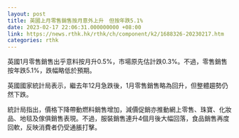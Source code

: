 ```yaml
---
layout: post
title: 英國上月零售銷售按月意外上升　但按年跌5.1%
date: 2023-02-17 22:06:31.000000000 +08:00
link: https://news.rthk.hk/rthk/ch/component/k2/1688326-20230217.htm
categories: rthk
---
```


英國1月零售銷售出乎意料按月升0.5%，市場原先估計跌0.3%。不過，零售銷售按年跌5.1%，跌幅略低於預期。

英國國家統計局表示，繼去年12月急跌後，1月零售銷售略為回升，但整體趨勢仍然下跌。

統計局指出，價格下降帶動燃料銷售增加，減價促銷亦推動網上零售、珠寶、化妝品、地毯及傢俱銷售表現。不過，服裝銷售連升4個月後大幅回落，食品銷售再度回軟，反映消費者仍受通脹打擊。
